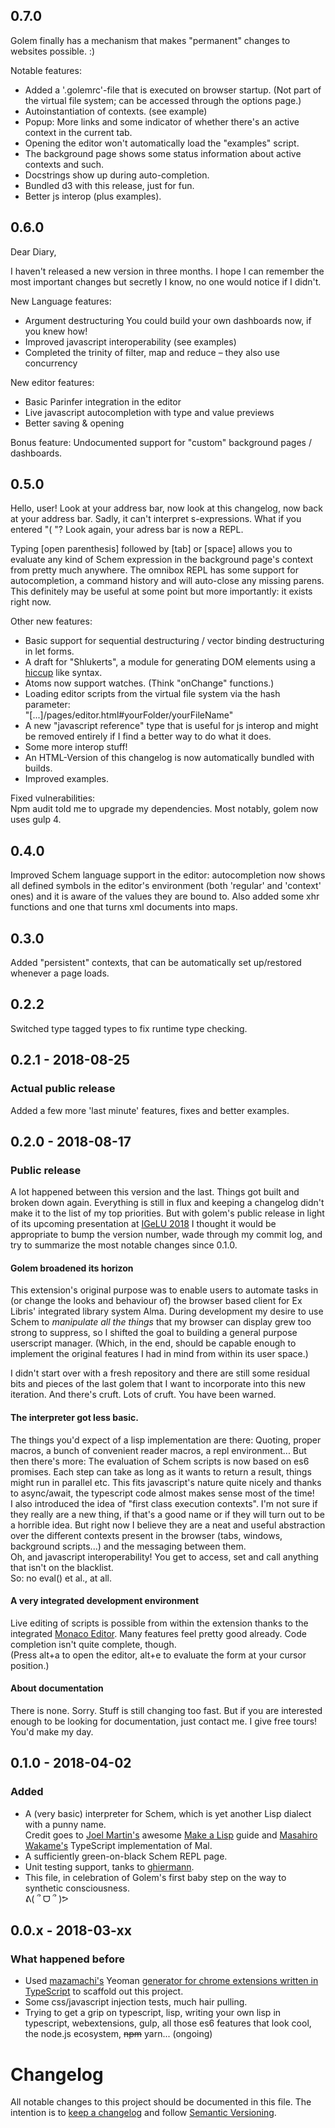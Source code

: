 ## 0.7.0
Golem finally has a mechanism that makes "permanent" changes to websites possible. :)

Notable features:
- Added a '.golemrc'-file that is executed on browser startup. (Not part of the virtual file system; can be accessed through the options page.)
- Autoinstantiation of contexts. (see example)
- Popup: More links and some indicator of whether there's an active context in the current tab.
- Opening the editor won't automatically load the "examples" script.
- The background page shows some status information about active contexts and such.
- Docstrings show up during auto-completion.
- Bundled d3 with this release, just for fun.
- Better js interop (plus examples).

## 0.6.0
Dear Diary,

I haven't released a new version in three months. I hope I can remember the most important changes but secretly I know, no one would notice if I didn't.

New Language features:
- Argument destructuring
  You could build your own dashboards now, if you knew how!
- Improved javascript interoperability (see examples)
- Completed the trinity of filter, map and reduce – they also use concurrency

New editor features:  
- Basic Parinfer integration in the editor
- Live javascript autocompletion with type and value previews
- Better saving & opening

Bonus feature: Undocumented support for "custom" background pages / dashboards.

## 0.5.0
Hello, user! Look at your address bar, now look at this changelog, now back at your address bar. Sadly, it can't interpret s-expressions. What if you entered "( "? Look again, your adress bar is now a REPL.

Typing [open parenthesis] followed by [tab] or [space] allows you to evaluate any kind of Schem expression in the background page's context from pretty much anywhere. The omnibox REPL has some support for autocompletion, a command history and will auto-close any missing parens. This definitely may be useful at some point but more importantly: it exists right now.

Other new features:
- Basic support for sequential destructuring / vector binding destructuring in let forms.
- A draft for "Shlukerts", a module for generating DOM elements using a [hiccup](https://github.com/weavejester/hiccup) like syntax.
- Atoms now support watches. (Think "onChange" functions.)
- Loading editor scripts from the virtual file system via the hash parameter:  
"[...]/pages/editor.html#yourFolder/yourFileName"
- A new "javascript reference" type that is useful for js interop and might be removed entirely if I find a better way to do what it does.
- Some more interop stuff!
- An HTML-Version of this changelog is now automatically bundled with builds.
- Improved examples.

Fixed vulnerabilities:  
Npm audit told me to upgrade my dependencies. Most notably, golem now uses gulp 4.

## 0.4.0
Improved Schem language support in the editor: autocompletion now shows all defined symbols in the editor's environment (both 'regular' and 'context' ones) and it is aware of the values they are bound to. Also added some xhr functions and one that turns xml documents into maps.

## 0.3.0
Added "persistent" contexts, that can be automatically set up/restored whenever a page loads.

## 0.2.2
Switched type tagged types to fix runtime type checking.

## 0.2.1 - 2018-08-25
### Actual public release
Added a few more 'last minute' features, fixes and better examples.

## 0.2.0 - 2018-08-17
### Public release
A lot happened between this version and the last. Things got built and broken down again. Everything is still in flux and keeping a changelog didn't make it to the list of my top priorities. But with golem's public release in light of its upcoming presentation at [IGeLU 2018](http://igelu2018.cz/) I thought it would be appropriate to bump the version number, wade through my commit log, and try to summarize the most notable changes since 0.1.0.

#### Golem broadened its horizon
This extension's original purpose was to enable users to automate tasks in (or change the looks and behaviour of) the browser based client for Ex Libris' integrated library system Alma.
During development my desire to use Schem to *manipulate all the things* that my browser can display grew too strong to suppress, so I shifted the goal to building a general purpose userscript manager. (Which, in the end, should be capable enough to implement the original features I had in mind from within its user space.)

I didn't start over with a fresh repository and there are still some residual bits and pieces of the last golem that I want to incorporate into this new iteration. And there's cruft. Lots of cruft. You have been warned.

#### The interpreter got less basic.  
The things you'd expect of a lisp implementation are there: Quoting, proper macros, a bunch of convenient reader macros, a repl environment...
But then there's more: The evaluation of Schem scripts is now based on es6 promises. Each step can take as long as it wants to return a result, things might run in parallel etc. This fits javascript's nature quite nicely and thanks to async/await, the typescript code almost makes sense most of the time!  
I also introduced the idea of "first class execution contexts". I'm not sure if they really are a new thing, if that's a good name or if they will turn out to be a horrible idea. But right now I believe they are a neat and useful abstraction over the different contexts present in the browser (tabs, windows, background scripts...) and the messaging between them.  
Oh, and javascript interoperability! You get to access, set and call anything that isn't on the blacklist.  
So: no eval() et al., at all.

#### A very integrated development environment
Live editing of scripts is possible from within the extension thanks to the integrated [Monaco Editor](https://github.com/Microsoft/monaco-editor). Many features feel pretty good already. Code completion isn't quite complete, though.  
(Press alt+a to open the editor, alt+e to evaluate the form at your cursor position.)

#### About documentation
There is none. Sorry. Stuff is still changing too fast. But if you are interested enough to be looking for documentation, just contact me. I give free tours! You'd make my day.


## 0.1.0 - 2018-04-02

### Added
- A (very basic) interpreter for Schem, which is yet another Lisp dialect with a punny name.  
Credit goes to [Joel Martin's](https://github.com/kanaka) awesome [Make a Lisp](https://github.com/kanaka/mal/blob/master/process/guide.md) guide and [Masahiro Wakame's](https://github.com/vvakame) TypeScript implementation of Mal.
- A sufficiently green-on-black Schem REPL page.
- Unit testing support, tanks to [ghiermann](https://github.com/ghiermann).
- This file, in celebration of Golem's first baby step on the way to synthetic consciousness.  
ᕕ( ՞ ᗜ ՞ )ᕗ

## 0.0.x - 2018-03-xx
### What happened before
- Used [mazamachi's](https://github.com/mazamachi) Yeoman [generator for chrome extensions written in TypeScript](https://github.com/mazamachi/generator-chrome-extension-kickstart-typescript) to scaffold out this project.
- Some css/javascript injection tests, much hair pulling.
- Trying to get a grip on typescript, lisp, writing your own lisp in typescript, webextensions, gulp, all those es6 features that look cool, the node.js ecosystem, ~~npm~~ yarn... (ongoing)

# Changelog
All notable changes to this project should be documented in this file. The intention is to [keep a changelog](https://keepachangelog.com/en/1.0.0/) and follow [Semantic Versioning](https://semver.org/).